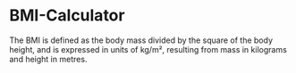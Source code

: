 # BMI-Calculator
The BMI is defined as the body mass divided by the square of the body height, and is expressed in units of kg/m², resulting from mass in kilograms and height in metres.
